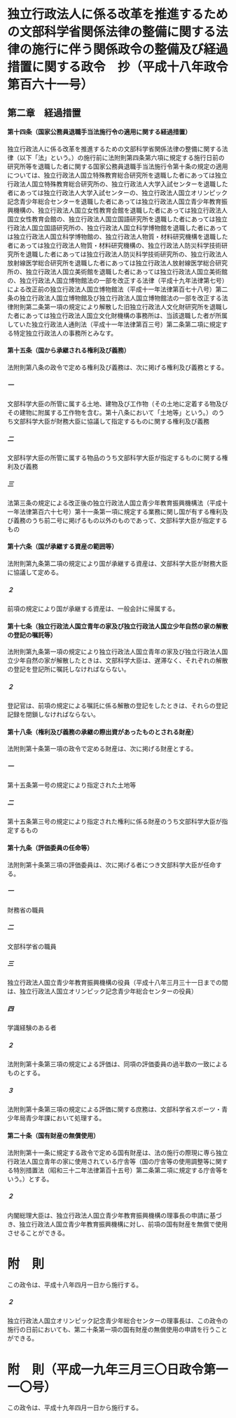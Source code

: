 # 独立行政法人に係る改革を推進するための文部科学省関係法律の整備に関する法律の施行に伴う関係政令の整備及び経過措置に関する政令　抄（平成十八年政令第百六十一号）
## 第二章　経過措置
#### 第十四条（国家公務員退職手当法施行令の適用に関する経過措置）
独立行政法人に係る改革を推進するための文部科学省関係法律の整備に関する法律（以下「法」という。）の施行前に法附則第四条第六項に規定する施行日前の研究所等を退職した者に関する国家公務員退職手当法施行令第十条の規定の適用については、独立行政法人国立特殊教育総合研究所を退職した者にあっては独立行政法人国立特殊教育総合研究所の、独立行政法人大学入試センターを退職した者にあっては独立行政法人大学入試センターの、独立行政法人国立オリンピック記念青少年総合センターを退職した者にあっては独立行政法人国立青少年教育振興機構の、独立行政法人国立女性教育会館を退職した者にあっては独立行政法人国立女性教育会館の、独立行政法人国立国語研究所を退職した者にあっては独立行政法人国立国語研究所の、独立行政法人国立科学博物館を退職した者にあっては独立行政法人国立科学博物館の、独立行政法人物質・材料研究機構を退職した者にあっては独立行政法人物質・材料研究機構の、独立行政法人防災科学技術研究所を退職した者にあっては独立行政法人防災科学技術研究所の、独立行政法人放射線医学総合研究所を退職した者にあっては独立行政法人放射線医学総合研究所の、独立行政法人国立美術館を退職した者にあっては独立行政法人国立美術館の、独立行政法人国立博物館法の一部を改正する法律（平成十九年法律第七号）による改正前の独立行政法人国立博物館法（平成十一年法律第百七十八号）第二条の独立行政法人国立博物館及び独立行政法人国立博物館法の一部を改正する法律附則第二条第一項の規定により解散した旧独立行政法人文化財研究所を退職した者にあっては独立行政法人国立文化財機構の事務所は、当該退職した者が所属していた独立行政法人通則法（平成十一年法律第百三号）第二条第二項に規定する特定独立行政法人の事務所とみなす。
#### 第十五条（国から承継される権利及び義務）
法附則第八条の政令で定める権利及び義務は、次に掲げる権利及び義務とする。
##### 一
文部科学大臣の所管に属する土地、建物及び工作物（その土地に定着する物及びその建物に附属する工作物を含む。第十八条において「土地等」という。）のうち文部科学大臣が財務大臣に協議して指定するものに関する権利及び義務
##### 二
文部科学大臣の所管に属する物品のうち文部科学大臣が指定するものに関する権利及び義務
##### 三
法第三条の規定による改正後の独立行政法人国立青少年教育振興機構法（平成十一年法律第百六十七号）第十一条第一項に規定する業務に関し国が有する権利及び義務のうち前二号に掲げるもの以外のものであって、文部科学大臣が指定するもの
#### 第十六条（国が承継する資産の範囲等）
法附則第九条第二項の規定により国が承継する資産は、文部科学大臣が財務大臣に協議して定める。
##### ２
前項の規定により国が承継する資産は、一般会計に帰属する。
#### 第十七条（独立行政法人国立青年の家及び独立行政法人国立少年自然の家の解散の登記の嘱託等）
法附則第九条第一項の規定により独立行政法人国立青年の家及び独立行政法人国立少年自然の家が解散したときは、文部科学大臣は、遅滞なく、それぞれの解散の登記を登記所に嘱託しなければならない。
##### ２
登記官は、前項の規定による嘱託に係る解散の登記をしたときは、それらの登記記録を閉鎖しなければならない。
#### 第十八条（権利及び義務の承継の際出資があったものとされる財産）
法附則第十条第一項の政令で定める財産は、次に掲げる財産とする。
##### 一
第十五条第一号の規定により指定された土地等
##### 二
第十五条第三号の規定により指定された権利に係る財産のうち文部科学大臣が指定するもの
#### 第十九条（評価委員の任命等）
法附則第十条第三項の評価委員は、次に掲げる者につき文部科学大臣が任命する。
##### 一
財務省の職員
##### 二
文部科学省の職員
##### 三
独立行政法人国立青少年教育振興機構の役員（平成十八年三月三十一日までの間は、独立行政法人国立オリンピック記念青少年総合センターの役員）
##### 四
学識経験のある者
##### ２
法附則第十条第三項の規定による評価は、同項の評価委員の過半数の一致によるものとする。
##### ３
法附則第十条第三項の規定による評価に関する庶務は、文部科学省スポーツ・青少年局青少年課において処理する。
#### 第二十条（国有財産の無償使用）
法附則第十一条に規定する政令で定める国有財産は、法の施行の際現に専ら独立行政法人国立青年の家に使用されている庁舎等（国の庁舎等の使用調整等に関する特別措置法（昭和三十二年法律第百十五号）第二条第二項に規定する庁舎等をいう。）とする。
##### ２
内閣総理大臣は、独立行政法人国立青少年教育振興機構の理事長の申請に基づき、独立行政法人国立青少年教育振興機構に対し、前項の国有財産を無償で使用させることができる。
# 附　則
この政令は、平成十八年四月一日から施行する。
##### ２
独立行政法人国立オリンピック記念青少年総合センターの理事長は、この政令の施行の日前においても、第二十条第一項の国有財産の無償使用の申請を行うことができる。
# 附　則（平成一九年三月三〇日政令第一一〇号）
この政令は、平成十九年四月一日から施行する。
